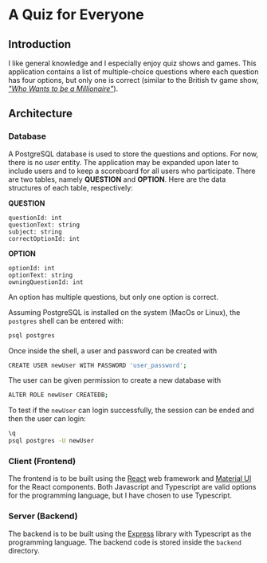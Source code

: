 # A Quiz for Everyone
## Introduction
I like general knowledge and I especially enjoy quiz shows and games. This application contains a list of multiple-choice questions where each question has four options, but only one is correct (similar to the British tv game show, [_"Who Wants to be a Millionaire"_](https://en.wikipedia.org/wiki/Who_Wants_to_Be_a_Millionaire%3F_(British_game_show))).

## Architecture
### Database
A PostgreSQL database is used to store the questions and options. For now, there is no _user_ entity. The application may be expanded upon later to include users and to keep a scoreboard for all users who participate. There are two tables, namely **QUESTION** and **OPTION**. Here are the data structures of each table, respectively:   

**QUESTION**
```
questionId: int
questionText: string
subject: string
correctOptionId: int
```

**OPTION**
```
optionId: int
optionText: string
owningQuestionId: int
```

An option has multiple questions, but only one option is correct.    

Assuming PostgreSQL is installed on the system (MacOs or Linux), the `postgres` shell can be entered with:
```bash
psql postgres
```
Once inside the shell, a user and password can be created with
```bash
CREATE USER newUser WITH PASSWORD 'user_password';
```
The user can be given permission to create a new database with
```bash
ALTER ROLE newUser CREATEDB;
```
To test if the `newUser` can login successfully, the session can be ended and then the user can login:
```bash
\q
psql postgres -U newUser
```

### Client (Frontend)
The frontend is to be built using the [React](https://react.dev/learn) web framework and [Material UI](https://mui.com/material-ui/getting-started/) for the React components. Both Javascript and Typescript are valid options for the programming language, but I have chosen to use Typescript.   

### Server (Backend)
The backend is to be built using the [Express](https://expressjs.com/) library with Typescript as the programming language. The backend code is stored inside the `backend` directory.